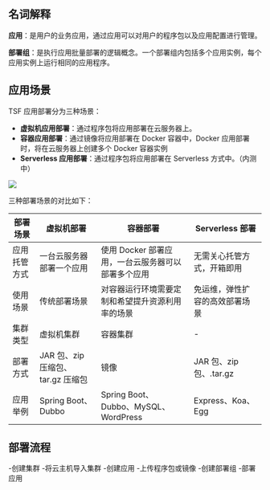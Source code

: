 ## 名词解释

**应用**：是用户的业务应用，通过应用可以对用户的程序包以及应用配置进行管理。

**部署组**：是执行应用批量部署的逻辑概念。一个部署组内包括多个应用实例，每个应用实例上运行相同的应用程序。

## 应用场景

TSF 应用部署分为三种场景：

- **虚拟机应用部署**：通过程序包将应用部署在云服务器上。
- **容器应用部署**：通过镜像将应用部署在 Docker 容器中，Docker 应用部署时，将在云服务器上创建多个 Docker 容器实例
- **Serverless 应用部署**：通过程序包将应用部署在 Serverless 方式中。（内测中）

![](https://main.qcloudimg.com/raw/3c98311621ab5160bbd82301eea9d543.png)

三种部署场景的对比如下：

| 部署场景     | 虚拟机部署                        | 容器部署                                           | Serverless 部署                |
| ------------ | --------------------------------- | -------------------------------------------------- | ------------------------------ |
| 应用托管方式 | 一台云服务器部署一个应用          | 使用 Docker 部署应用，一台云服务器可以部署多个应用 | 无需关心托管方式，开箱即用     |
| 使用场景     | 传统部署场景                      | 对容器运行环境需要定制和希望提升资源利用率的场景   | 免运维，弹性扩容的高效部署场景 |
| 集群类型     | 虚拟机集群                        | 容器集群                                           | -                              |
| 部署方式     | JAR 包、zip 压缩包、tar.gz 压缩包 | 镜像                                               | JAR 包、zip 包、.tar.gz        |
| 应用举例     | Spring Boot、Dubbo                | Spring Boot、Dubbo、MySQL、WordPress               | Express、Koa、Egg              |

## 部署流程
<dx-steps>
-创建集群
-将云主机导入集群
-创建应用
-上传程序包或镜像
-创建部署组
-部署应用
</dx-steps>


